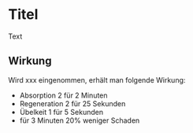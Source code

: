 # Titel

Text

## Wirkung
Wird xxx eingenommen, erhält man folgende Wirkung:
- Absorption 2 für 2 Minuten
- Regeneration 2 für 25 Sekunden
- Übelkeit 1 für 5 Sekunden
- für 3 Minuten 20% weniger Schaden

